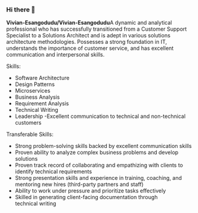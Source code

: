 ### Hi there 👋


**Vivian-Esangodudu/Vivian-Esangodudu**A dynamic and analytical professional who has successfully transitioned from a Customer Support Specialist to a Solutions Architect and is adept in various solutions architecture methodologies. Possesses a strong foundation in IT, understands the importance of customer service, and has excellent communication and interpersonal skills. 

Skills:
- Software Architecture
- Design Patterns
- Microservices
- Business Analysis
- Requirement Analysis 
- Technical Writing
- Leadership
-Excellent communication to technical and non-technical customers 

Transferable Skills:

- Strong problem-solving skills backed by excellent communication skills
- Proven ability to analyze complex business problems and develop solutions
- Proven track record of collaborating and empathizing with clients to identify technical requirements
- Strong presentation skills and experience in training, coaching, and mentoring new hires (third-party partners and staff)
- Ability to work under pressure and prioritize tasks effectively
- Skilled in generating client-facing documentation through technical writing
<!--
Here are some ideas to get you started:

- 🔭 I’m currently working on ...
- 🌱 I’m currently learning ...
- 👯 I’m looking to collaborate on ...
- 🤔 I’m looking for help with ...
- 💬 Ask me about ...
- 📫 How to reach me: ...
- 😄 Pronouns: ...
- ⚡ Fun fact: ...
-->
